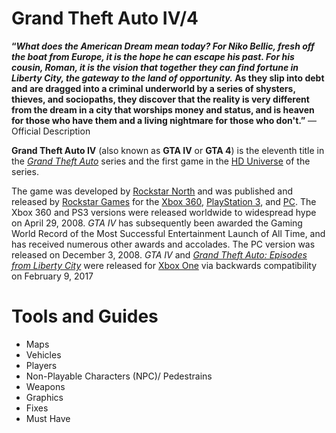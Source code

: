 # Grand Theft Auto IV/4

**“***What does the American Dream mean today? For Niko Bellic, fresh off the boat from Europe, it is the hope he can escape his past. For his cousin, Roman, it is the vision that together they can find fortune in Liberty City, the gateway to the land of opportunity.* As they slip into debt and are dragged into a criminal underworld by a series of shysters, thieves, and sociopaths, they discover that the reality is very different from the dream in a city that worships money and status, and is heaven for those who have them and a living nightmare for those who don't.**”** — Official Description

**Grand Theft Auto IV** (also known as **GTA IV** or **GTA 4**) is the eleventh title in the [*Grand Theft Auto*](https://gta.fandom.com/wiki/Grand_Theft_Auto) series and the first game in the [HD Universe](https://gta.fandom.com/wiki/HD_Universe) of the series.

The game was developed by [Rockstar North](https://gta.fandom.com/wiki/Rockstar_North) and was published and released by [Rockstar Games](https://gta.fandom.com/wiki/Rockstar_Games) for the [Xbox 360](https://gta.fandom.com/wiki/Xbox_360), [PlayStation 3](https://gta.fandom.com/wiki/PlayStation_3), and [PC](https://gta.fandom.com/wiki/Personal_Computer). The Xbox 360 and PS3 versions were released worldwide to widespread hype on April 29, 2008. *GTA IV* has subsequently been awarded the Gaming World Record of the Most Successful Entertainment Launch of All Time, and has received numerous other awards and accolades. The PC version was released on December 3, 2008. *GTA IV* and [*Grand Theft Auto: Episodes from Liberty City*](https://gta.fandom.com/wiki/Grand_Theft_Auto:_Episodes_from_Liberty_City) were released for [Xbox One](https://gta.fandom.com/wiki/Xbox_One) via backwards compatibility on February 9, 2017

# Tools and Guides
- Maps
- Vehicles
- Players
- Non-Playable Characters (NPC)/ Pedestrains
- Weapons
- Graphics
- Fixes
- Must Have
